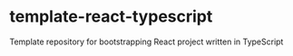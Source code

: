 # template-react-typescript
Template repository for bootstrapping React project written in TypeScript
